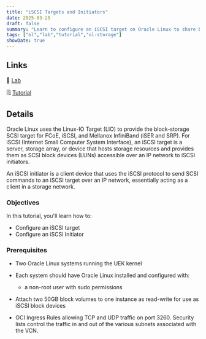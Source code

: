 ```yaml
---
title: "iSCSI Targets and Initiators"
date: 2025-03-25
draft: false
summary: "Learn to configure an iSCSI target on Oracle Linux to share block storage devices with another Oracle Linux instance using an iSCSI initiator."
tags: ["ol","lab","tutorial","ol-storage"]
showDate: true
---
```


## Links

:crescent_moon: [Lab](https://luna.oracle.com/lab/f85faa38-5476-41a0-951e-56dd86a8ba78)

:spiral_notepad: [Tutorial](https://docs.oracle.com/en/learn/ol-iscsi)

## Details

Oracle Linux uses the Linux-IO Target (LIO) to provide the block-storage SCSI target for FCoE, iSCSI, and Mellanox InfiniBand (iSER and SRP). For iSCSI (Internet Small Computer System Interface), an iSCSI target is a server, storage array, or device that hosts storage resources and provides them as SCSI block devices (LUNs) accessible over an IP network to iSCSI initiators.

An iSCSI initiator is a client device that uses the iSCSI protocol to send SCSI commands to an iSCSI target over an IP network, essentially acting as a client in a storage network.

### Objectives

In this tutorial, you'll learn how to:

- Configure an iSCSI target
- Configure an iSCSI Initiator

### Prerequisites

- Two Oracle Linux systems running the UEK kernel

- Each system should have Oracle Linux installed and configured with:
  - a non-root user with sudo permissions

- Attach two 50GB block volumes to one instance as read-write for use as iSCSI block devices

- OCI Ingress Rules allowing TCP and UDP traffic on port 3260. Security lists control the traffic in and out of the various subnets associated with the VCN.
